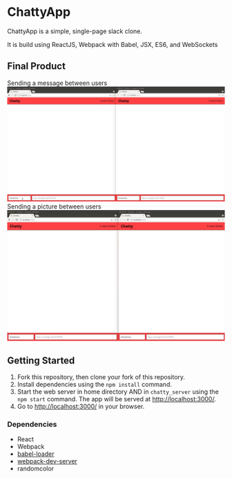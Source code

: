 # ChattyApp

ChattyApp is a simple, single-page slack clone.

It is build using ReactJS, Webpack with Babel, JSX, ES6, and WebSockets

## Final Product

Sending a message between users
!["Gif of message being transfered"](https://github.com/moeenah/chattyApp/blob/master/docs/message_users.gif)
Sending a picture between users
!["Gif of picture being transfered"](https://github.com/moeenah/chattyApp/blob/master/docs/picture_users.gif)


## Getting Started

1. Fork this repository, then clone your fork of this repository.
2. Install dependencies using the `npm install` command.
3. Start the web server in home directory AND in `chatty_server` using the `npm start` command. The app will be served at <http://localhost:3000/>.
4. Go to <http://localhost:3000/> in your browser.


### Dependencies

* React
* Webpack
* [babel-loader](https://github.com/babel/babel-loader)
* [webpack-dev-server](https://github.com/webpack/webpack-dev-server)
* randomcolor

